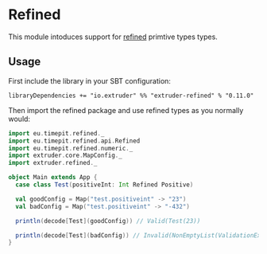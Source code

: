 # Refined
This module intoduces support for [refined](https://github.com/fthomas/refined) primtive types types.

## Usage
First include the library in your SBT configuration:
```
libraryDependencies += "io.extruder" %% "extruder-refined" % "0.11.0"
```
Then import the refined package and use refined types as you normally would:
```scala
import eu.timepit.refined._
import eu.timepit.refined.api.Refined
import eu.timepit.refined.numeric._
import extruder.core.MapConfig._
import extruder.refined._

object Main extends App {
  case class Test(positiveInt: Int Refined Positive)

  val goodConfig = Map("test.positiveint" -> "23")
  val badConfig = Map("test.positiveint" -> "-432")

  println(decode[Test](goodConfig)) // Valid(Test(23))

  println(decode[Test](badConfig)) // Invalid(NonEmptyList(ValidationException(Could not parse value '-432' at 'test.positiveint': Predicate failed: (-432 > 0).)))
}
```
